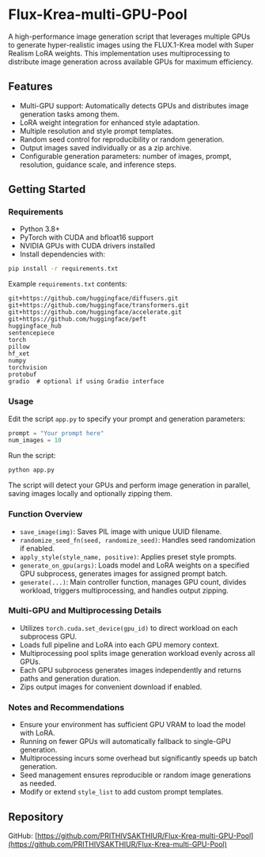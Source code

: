 
# **Flux-Krea-multi-GPU-Pool**

A high-performance image generation script that leverages multiple GPUs to generate hyper-realistic images using the FLUX.1-Krea model with Super Realism LoRA weights. This implementation uses multiprocessing to distribute image generation across available GPUs for maximum efficiency.

## Features

- Multi-GPU support: Automatically detects GPUs and distributes image generation tasks among them.
- LoRA weight integration for enhanced style adaptation.
- Multiple resolution and style prompt templates.
- Random seed control for reproducibility or random generation.
- Output images saved individually or as a zip archive.
- Configurable generation parameters: number of images, prompt, resolution, guidance scale, and inference steps.

## Getting Started

### Requirements

- Python 3.8+
- PyTorch with CUDA and bfloat16 support
- NVIDIA GPUs with CUDA drivers installed
- Install dependencies with:

```bash
pip install -r requirements.txt
```

Example `requirements.txt` contents:

```
git+https://github.com/huggingface/diffusers.git
git+https://github.com/huggingface/transformers.git
git+https://github.com/huggingface/accelerate.git
git+https://github.com/huggingface/peft
huggingface_hub
sentencepiece
torch
pillow
hf_xet
numpy
torchvision
protobuf
gradio  # optional if using Gradio interface
```

### Usage

Edit the script `app.py` to specify your prompt and generation parameters:

```python
prompt = "Your prompt here"
num_images = 10
```

Run the script:

```bash
python app.py
```

The script will detect your GPUs and perform image generation in parallel, saving images locally and optionally zipping them.

### Function Overview

- `save_image(img)`: Saves PIL image with unique UUID filename.
- `randomize_seed_fn(seed, randomize_seed)`: Handles seed randomization if enabled.
- `apply_style(style_name, positive)`: Applies preset style prompts.
- `generate_on_gpu(args)`: Loads model and LoRA weights on a specified GPU subprocess, generates images for assigned prompt batch.
- `generate(...)`: Main controller function, manages GPU count, divides workload, triggers multiprocessing, and handles output zipping.

### Multi-GPU and Multiprocessing Details

- Utilizes `torch.cuda.set_device(gpu_id)` to direct workload on each subprocess GPU.
- Loads full pipeline and LoRA into each GPU memory context.
- Multiprocessing pool splits image generation workload evenly across all GPUs.
- Each GPU subprocess generates images independently and returns paths and generation duration.
- Zips output images for convenient download if enabled.

### Notes and Recommendations

- Ensure your environment has sufficient GPU VRAM to load the model with LoRA.
- Running on fewer GPUs will automatically fallback to single-GPU generation.
- Multiprocessing incurs some overhead but significantly speeds up batch generation.
- Seed management ensures reproducible or random image generations as needed.
- Modify or extend `style_list` to add custom prompt templates.

## Repository

GitHub: [https://github.com/PRITHIVSAKTHIUR/Flux-Krea-multi-GPU-Pool](https://github.com/PRITHIVSAKTHIUR/Flux-Krea-multi-GPU-Pool)
